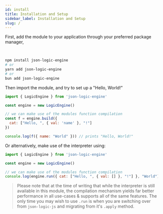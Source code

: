 ```yaml
---
id: install
title: Installation and Setup
sidebar_label: Installation and Setup
slug: /
---
```



First, add the module to your application through your preferred package manager, 

<br />

```bash
npm install json-logic-engine 
# or
yarn add json-logic-engine
# or 
bun add json-logic-engine
```


Then import the module, and try to set up a "Hello, World!"

```js
import { LogicEngine } from 'json-logic-engine'

const engine = new LogicEngine()

// we can make use of the modules function compilation
const f = engine.build({
  cat: ["Hello, ", { val: 'name' }, "!"]
})

console.log(f({ name: "World" })) // prints "Hello, World!"
```

Or alternatively, make use of the interpreter using: 

```js
import { LogicEngine } from 'json-logic-engine'

const engine = new LogicEngine()

// we can make use of the modules function compilation
console.log(engine.run({ cat: ["Hello, ", { val: [] }, "!"] }, "World"))
```

> Please note that at the time of writing that while the interpreter is still available in this module, the compilation mechanism yields far better performance in all use-cases &amp; supports all of the same features. The only time you may wish to use `.run` is when you are switching over from `json-logic-js` and migrating from it's `.apply` method.